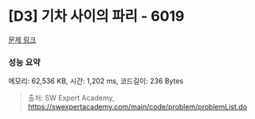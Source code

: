 # [D3] 기차 사이의 파리 - 6019 

[문제 링크](https://swexpertacademy.com/main/code/problem/problemDetail.do?contestProbId=AWajaTmaZw4DFAWM) 

### 성능 요약

메모리: 62,536 KB, 시간: 1,202 ms, 코드길이: 236 Bytes



> 출처: SW Expert Academy, https://swexpertacademy.com/main/code/problem/problemList.do